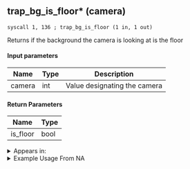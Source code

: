 ## trap_bg_is_floor* (camera)

`syscall 1, 136 ; trap_bg_is_floor (1 in, 1 out)`

Returns if the background the camera is looking at is the floor

#### Input parameters
| Name | Type | Description
|------|------|------------
| camera   | int   | Value designating the camera


#### Return Parameters
| Name | Type
|------|-----
| is_floor   | bool   


<details>
	<summary>Appears in:</summary>

</details>

<details>
	<summary>Example Usage From NA</summary>

</details>

